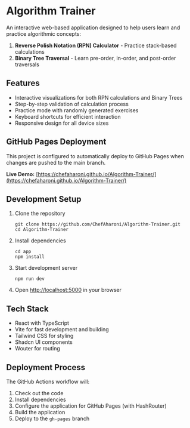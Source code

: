 # Algorithm Trainer

An interactive web-based application designed to help users learn and practice algorithmic concepts:

1. **Reverse Polish Notation (RPN) Calculator** - Practice stack-based calculations
2. **Binary Tree Traversal** - Learn pre-order, in-order, and post-order traversals

## Features

- Interactive visualizations for both RPN calculations and Binary Trees
- Step-by-step validation of calculation process
- Practice mode with randomly generated exercises
- Keyboard shortcuts for efficient interaction
- Responsive design for all device sizes

## GitHub Pages Deployment

This project is configured to automatically deploy to GitHub Pages when changes are pushed to the main branch.

**Live Demo:** [https://chefaharoni.github.io/Algorithm-Trainer/](https://chefaharoni.github.io/Algorithm-Trainer/)

## Development Setup

1. Clone the repository
   ```
   git clone https://github.com/ChefAharoni/Algorithm-Trainer.git
   cd Algorithm-Trainer
   ```

2. Install dependencies
   ```
   cd app
   npm install
   ```

3. Start development server
   ```
   npm run dev
   ```

4. Open [http://localhost:5000](http://localhost:5000) in your browser

## Tech Stack

- React with TypeScript
- Vite for fast development and building
- Tailwind CSS for styling
- Shadcn UI components
- Wouter for routing

## Deployment Process

The GitHub Actions workflow will:

1. Check out the code
2. Install dependencies
3. Configure the application for GitHub Pages (with HashRouter)
4. Build the application
5. Deploy to the `gh-pages` branch

